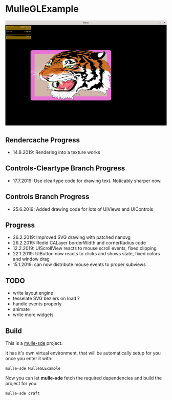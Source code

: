 # MulleGLExample

![screeny.png](screeny.png)


## Rendercache Progress

* 14.8.2019: Rendering into a texture works


## Controls-Cleartype Branch Progress

* 17.7.2019: Use cleartype code for drawing text. Noticably sharper now.


## Controls Branch Progress

* 25.6.2019: Added drawing code for lots of UIViews and UIControls


## Progress

* 26.2.2019: Improved SVG drawing with patched nanovg
* 26.2.2019: Redid CALayer borderWidth and cornerRadius code
* 12.2.2019: UIScrollView reacts to mouse scroll events, fixed clipping
* 22.1.2019: UIButton now reacts to clicks and shows state, fixed colors and window drag
* 15.1.2019: can now distribute mouse events to proper subviews


## TODO

* write layout engine
* tesselate SVG beziers on load ?
* handle events properly 
* animate
* write more widgets


## Build

This is a [mulle-sde](https://mulle-sde.github.io/) project.

It has it's own virtual environment, that will be automatically setup for you
once you enter it with:

```
mulle-sde MulleGLExample
```

Now you can let **mulle-sde** fetch the required dependencies and build the 
project for you:

```
mulle-sde craft
```
